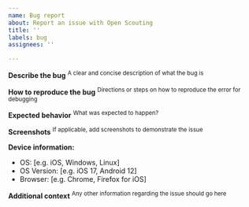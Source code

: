 ```yaml
---
name: Bug report
about: Report an issue with Open Scouting
title: ''
labels: bug
assignees: ''

---
```


**Describe the bug**
<sup>A clear and concise description of what the bug is</sup>


**How to reproduce the bug**
<sup>Directions or steps on how to reproduce the error for debugging</sup>


**Expected behavior**
<sup>What was expected to happen?</sup>


**Screenshots**
<sup>If applicable, add screenshots to demonstrate the issue</sup>

**Device information:**
- OS: [e.g. iOS, Windows, Linux]
- OS Version: [e.g. iOS 17, Android 12]
- Browser: [e.g. Chrome, Firefox for iOS]

**Additional context**
<sup>Any other information regarding the issue should go here</sup>
